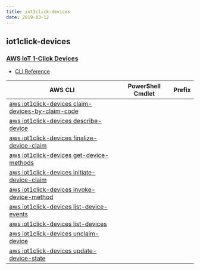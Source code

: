```yaml
---
title: iot1click-devices
date: 2019-03-12
---
```


## iot1click-devices

### [AWS IoT 1-Click Devices](https://aws.amazon.com/iot/)

* [CLI Reference](https://docs.aws.amazon.com/cli/latest/reference/iot1click-devices/index.html)

|AWS CLI|PowerShell Cmdlet|Prefix|
|----|----|:--:|
|[aws iot1click-devices claim-devices-by-claim-code](https://docs.aws.amazon.com/cli/latest/reference/iot1click-devices/claim-devices-by-claim-code.html)|||
|[aws iot1click-devices describe-device](https://docs.aws.amazon.com/cli/latest/reference/iot1click-devices/describe-device.html)|||
|[aws iot1click-devices finalize-device-claim](https://docs.aws.amazon.com/cli/latest/reference/iot1click-devices/finalize-device-claim.html)|||
|[aws iot1click-devices get-device-methods](https://docs.aws.amazon.com/cli/latest/reference/iot1click-devices/get-device-methods.html)|||
|[aws iot1click-devices initiate-device-claim](https://docs.aws.amazon.com/cli/latest/reference/iot1click-devices/initiate-device-claim.html)|||
|[aws iot1click-devices invoke-device-method](https://docs.aws.amazon.com/cli/latest/reference/iot1click-devices/invoke-device-method.html)|||
|[aws iot1click-devices list-device-events](https://docs.aws.amazon.com/cli/latest/reference/iot1click-devices/list-device-events.html)|||
|[aws iot1click-devices list-devices](https://docs.aws.amazon.com/cli/latest/reference/iot1click-devices/list-devices.html)|||
|[aws iot1click-devices unclaim-device](https://docs.aws.amazon.com/cli/latest/reference/iot1click-devices/unclaim-device.html)|||
|[aws iot1click-devices update-device-state](https://docs.aws.amazon.com/cli/latest/reference/iot1click-devices/update-device-state.html)|||

